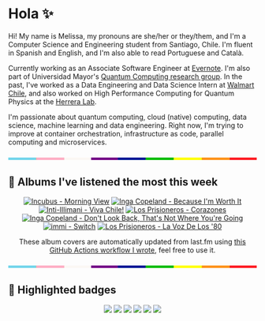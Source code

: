 # Hola ✨
Hi! My name is Melissa, my pronouns are she/her or they/them, and I'm a Computer Science and Engineering student from Santiago, Chile. I'm fluent in Spanish and English, and I'm also able to read Portuguese and Català.

Currently working as an Associate Software Engineer at [Evernote](https://evernote.com/). I'm also part of Universidad Mayor's [Quantum Computing research group](https://www.diariomayor.cl/ciencia-um/docentes-y-estudiantes-crean-el-primer-grupo-de-computacion-cuantica-u-mayor.html). In the past, I've worked as a Data Engineering and Data Science Intern at [Walmart Chile](https://github.com/walmartdigital/), and also worked on High Performance Computing for Quantum Physics at the [Herrera Lab](http://fherreralab.com/).

I'm passionate about quantum computing, cloud (native) computing, data science, machine learning and data engineering. Right now, I'm trying to improve at container orchestration, infrastructure as code, parallel computing and microservices.

<img src="hr.png" width="100%" height="5px">

## 🎵 Albums I've listened the most this week
<!-- lastfm -->
<p align="center"><a href="https://www.last.fm/music/Incubus/Morning+View"><img src="https://lastfm.freetls.fastly.net/i/u/64s/71c45e62e5624d32cdbc3063dad0d2ed.png" title="Incubus - Morning View"></a> <a href="https://www.last.fm/music/Inga+Copeland/Because+I%27m+Worth+It"><img src="https://lastfm.freetls.fastly.net/i/u/64s/1f71b57bf9fa4188c17f6e9d218f2d3f.png" title="Inga Copeland - Because I'm Worth It"></a> <a href="https://www.last.fm/music/Inti-Illimani/Viva+Chile!"><img src="https://lastfm.freetls.fastly.net/i/u/64s/f90ec2b97d8c080345e455cbe6b09ba0.jpg" title="Inti-Illimani - Viva Chile!"></a> <a href="https://www.last.fm/music/Los+Prisioneros/Corazones"><img src="https://lastfm.freetls.fastly.net/i/u/64s/221fdf7c137879cdca2a79a375d254f8.jpg" title="Los Prisioneros - Corazones"></a> <a href="https://www.last.fm/music/Inga+Copeland/Don%27t+Look+Back,+That%27s+Not+Where+You%27re+Going"><img src="https://lastfm.freetls.fastly.net/i/u/64s/0465bc377b5a4cab9a8d628c4fd69053.png" title="Inga Copeland - Don't Look Back, That's Not Where You're Going"></a> <a href="https://www.last.fm/music/immi/Switch"><img src="https://lastfm.freetls.fastly.net/i/u/64s/cfb3b1fb7944384976104a3143604c29.jpg" title="immi - Switch"></a> <a href="https://www.last.fm/music/Los+Prisioneros/La+Voz+De+Los+%2780"><img src="https://lastfm.freetls.fastly.net/i/u/64s/a77a8d3c33b647aba79a1e02630d6eb4.jpg" title="Los Prisioneros - La Voz De Los '80"></a> </p>

<p align="center">These album covers are automatically updated from last.fm using <a href="https://github.com/marketplace/actions/lastfm-to-markdown">this GitHub Actions workflow I wrote</a>, feel free to use it.</p>

<img src="hr.png" width="100%" height="5px">

## 🏅 Highlighted badges
<p align="center" style="vertical-align:middle;">
  <a href="https://www.credly.com/badges/c8caff74-4c34-4211-affe-8bd7692771c8"><img src="https://images.credly.com/size/100x100/images/cf9b772d-7cf9-4c11-9aa7-46ab006f0ce6/IBM_Quantum_Challenge_2021_Achievement_V2.png"></a>
  <a href="https://www.credly.com/badges/52a4021b-34e6-413d-a4bd-cc29d3a686f6"><img src="https://images.credly.com/size/100x100/images/28944969-813a-43b9-944f-7910111ce764/Professional_Certificate_-_Data_Science.png"></a>
  <a href="https://www.credly.com/badges/cfeca386-7b9d-487f-8e2b-b3cfa069c734"><img src="https://images.credly.com/size/100x100/images/ac4daa48-1924-4dc5-80cf-ede5a08bac51/Data_Science_Foundations_Specialization.png"></a>
  <a href="https://www.credly.com/badges/0372a945-8a67-4d57-9643-b46b8dbf2fa6"><img src="https://images.credly.com/size/100x100/images/4a5f4849-54ae-461f-97ad-cb9c9a04eb63/Adv_Data_Science_Specialization.png"></a>
  <a href="https://www.credly.com/badges/348acaad-19d1-4f5a-8a6f-145d80dca3dc"><img src="https://images.credly.com/size/100x100/images/1dee8dee-d779-462e-9fd4-df5119546349/Build_Smart_on_Kubernetes_World_Tour.png"></a>
  <a href="https://google.qwiklabs.com/public_profiles/9fac59c2-c0f1-4b5c-b207-47c9cd7d6072"><img src="https://cdn.qwiklabs.com/GHzcYBb00JYUF9Rgf3D9A4inwRHYnFtISMvcRlb%2FClU%3D" width="100px"></a>
</p>
